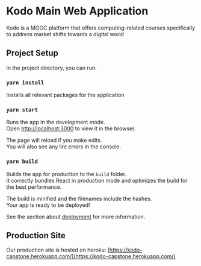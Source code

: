 # Kodo Main Web Application

Kodo is a MOOC platform that offers computing-related courses specifically to address market shifts towards a digital world

## Project Setup

In the project directory, you can run:

### `yarn install`

Installs all relevant packages for the application

### `yarn start`

Runs the app in the development mode.\
Open [http://localhost:3000](http://localhost:3000) to view it in the browser.

The page will reload if you make edits.\
You will also see any lint errors in the console.

### `yarn build`

Builds the app for production to the `build` folder.\
It correctly bundles React in production mode and optimizes the build for the best performance.

The build is minified and the filenames include the hashes.\
Your app is ready to be deployed!

See the section about [deployment](https://facebook.github.io/create-react-app/docs/deployment) for more information.

## Production Site

Our production site is hosted on heroku: [https://kodo-capstone.herokuapp.com/](https://kodo-capstone.herokuapp.com/)

